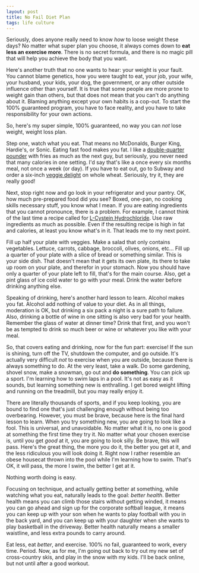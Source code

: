 ```yaml
---
layout: post
title: No Fail Diet Plan
tags: life culture
---
```


Seriously, does anyone really need to know _how_ to loose weight these days?  No matter what super plan you choose, it always comes down to **eat less an exercise more**. There is no secret formula, and there is no magic pill that will help you achieve the body that you want.
  
Here's another truth that no one wants to hear: your weight is your fault. You cannot blame genetics, how you were taught to eat, your job, your wife, your husband, your kids, your dog, the government, or any other outside influence other than yourself. It is true that some people are more prone to weight gain than others, but that does not mean that you can't do anything about it.  Blaming anything except your own habits is a cop-out. To start the 100% guaranteed program, you have to face reality, and you have to take responsibility for your own actions.
  
So, here's my super simple, 100% guaranteed, no way you can _not_ lose weight, weight loss plan.
  
Step one, watch what you eat. That means no McDonalds, Burger King, Hardie's, or Sonic. Eating fast food makes you fat. I like a [double-quarter pounder][1] with fries as much as the next guy, but seriously, you never need that many calories in one setting. I'd say that's like a once every six months meal, not once a week (or day). If you have to eat out, go to Subway and order a six-inch [veggie delight][2] on whole wheat. Seriously, try it, they are really good!
  
Next, stop right now and go look in your refrigerator and your pantry. OK, how much pre-prepared food did you see? Boxed, one-pan, no cooking skills necessary stuff, you know what I mean. If you are eating ingredients that you cannot pronounce, there is a problem. For example, I cannot think of the last time a recipe called for [L-Cystein Hydrochloride][3]. Use raw ingredients as much as possible. Even if the resulting recipe is high in fat and calories, at least you know what's in it. That leads me to my next point.
  
Fill up half your plate with veggies. Make a salad that only contains vegetables. Lettuce, carrots, cabbage, broccoli, olives, onions, etc... Fill up a quarter of your plate with a slice of bread or something similar. This is your side dish. That doesn't mean that it gets its own plate, its there to take up room on your plate, and therefor in your stomach. Now you should have only a quarter of your plate left to fill, that's for the main course. Also, get a pint glass of ice cold water to go with your meal. Drink the water before drinking anything else.
  
Speaking of drinking, here's another hard lesson to learn. Alcohol makes you fat. Alcohol add nothing of value to your diet. As in all things, moderation is OK, but drinking a six pack a night is a sure path to failure. Also, drinking a bottle of wine in one sitting is also very bad for your health.  Remember the glass of water at dinner time? Drink that first, and you won't be as tempted to drink so much beer or wine or whatever you like with your meal.
  
So, that covers eating and drinking, now for the fun part: exercise! If the sun is shining, turn off the TV, shutdown the computer, and go outside. It's actually very difficult _not_ to exercise when you are outside, because there is always something to do. At the very least, take a walk. Do some gardening, shovel snow, make a snowman, go out and **do something**. You can pick up a sport. I'm learning how to swim laps in a pool. It's not as easy as it sounds, but learning something new is enthralling. I get bored weight lifting and running on the treadmill, but you may really enjoy it.
  
There are literally thousands of sports, and if you keep looking, you are bound to find one that's just challenging enough without being too overbearing. However, you must be brave, because here is the final hard lesson to learn. When you try something new, you are going to look like a fool. This is universal, and unavoidable. No matter what it is, no one is good at something the first time they try it. No matter what your chosen exercise is, until you get _good_ at it, you are going to look silly. Be brave, this will pass. Here's the great thing, the more you do it, the better you get at it, and the less ridiculous you will look doing it. Right now I rather resemble an obese housecat thrown into the pool while I'm learning how to swim. That's OK, it will pass, the more I swim, the better I get at it.
  
Nothing worth doing is easy.

Focusing on technique, and actually getting better at something, while watching what you eat, naturally leads to the goal: _better health_. Better health means you can climb those stairs without getting winded, it means you can go ahead and sign up for the corporate softball league, it means you can keep up with your son when he wants to play football with you in the back yard, and you can keep up with your daughter when she wants to play basketball in the driveway. Better health naturally means a smaller waistline, and less extra pounds to carry around.

Eat less, eat _better_, and exercise. 100% no fail, guaranteed to work, every time. Period. Now, as for me, I'm going out back to try out my new set of cross-country skis, and play in the snow with my kids. I'll be back online, but not until after a good workout.


[1]: http://www.mcdonalds.com/app_controller.nutrition.index1.html
[2]: http://world.subway.com/Countries/NutritionFiles/AUS%209.2005.pdf
[3]: http://chemindustry.com/chemicals/467010.html
